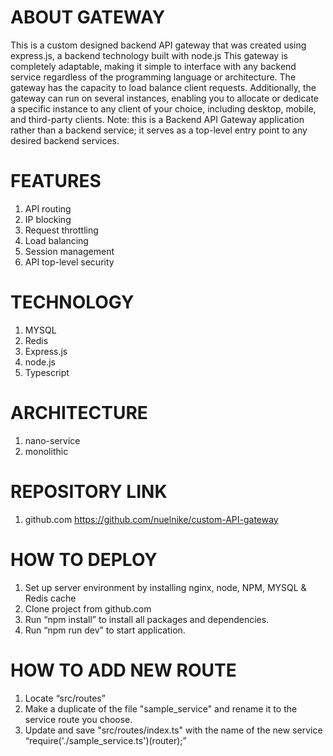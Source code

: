 # ABOUT GATEWAY
This is a custom designed backend API gateway that was created using express.js, a backend technology built with node.js
This gateway is completely adaptable, making it simple to interface with any backend service regardless of the programming language or architecture. The gateway has the capacity to load balance client requests. 
Additionally, the gateway can run on several instances, enabling you to allocate or dedicate a specific instance to any client of your choice, including desktop, mobile, and third-party clients.
Note: this is a Backend API Gateway application rather than a backend service; it serves as a top-level entry point to any desired backend services.

# FEATURES
1.	API routing
2.	IP blocking
3.	Request throttling
4.	Load balancing
5.	Session management
6.	API top-level security

# TECHNOLOGY
1.	MYSQL
2.	Redis
3.	Express.js 
4.	node.js
5.	Typescript

# ARCHITECTURE
1.	nano-service
2.	monolithic

# REPOSITORY LINK
1.	github.com https://github.com/nuelnike/custom-API-gateway

# HOW TO DEPLOY
1.	Set up server environment by installing nginx, node, NPM, MYSQL & Redis cache
2.	Clone project from github.com
3.	Run “npm install” to install all packages and dependencies.
4.	Run “npm run dev” to start application.

# HOW TO ADD NEW ROUTE
1.	Locate “src/routes”
2.	Make a duplicate of the file "sample_service" and rename it to the service route you choose.
3.	Update and save "src/routes/index.ts" with the name of the new service “require('./sample_service.ts')(router);”
